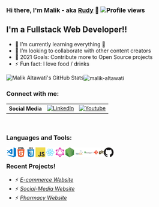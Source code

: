 ### Hi there, I'm Malik - aka [Rudy][website] 👋 ![Profile views](https://gpvc.arturio.dev/malik-altawati)

## I'm a Fullstack Web Developer!!

- 🌱 I’m currently learning everything 🤣
- 👯 I’m looking to collaborate with other content creators
- 🥅 2021 Goals: Contribute more to Open Source projects
- ⚡ Fun fact: I love food / drinks

<img align="left" alt="Malik Altawati's GitHub Stats" src="https://github-readme-stats.codestackr.vercel.app/api?username=Malik-Altawati&show_icons=true&hide_border=true&count_private=true&theme=radical&hide=stars" />
<img align="center" src="https://github-readme-streak-stats.herokuapp.com/?user=malik-altawati&" alt="malik-altawati" />


### Connect with me:
<table>
  <tbody>
    <tr>
      <th>Social Media</th>
      <td>
        <a href="https://www.linkedin.com/in/malik-altawati/" target="_blank">
          <img src='https://cdn.jsdelivr.net/npm/simple-icons@3.0.1/icons/linkedin.svg' alt='LinkedIn' height='50'>
        </a>
      </td>
      <td><a href="https://www.fb.com/malek.2k16" target="_blank"><img src="https://cdn.jsdelivr.net/npm/simple-icons@3.0.1/icons/facebook.svg" alt="Youtube" height="50"></a></td>
    </tr>
  </tbody>
</table>

<br />

### Languages and Tools:

[<img align="left" alt="Visual Studio Code" width="26px" src="https://raw.githubusercontent.com/github/explore/80688e429a7d4ef2fca1e82350fe8e3517d3494d/topics/visual-studio-code/visual-studio-code.png" />][website]
[<img align="left" alt="HTML5" width="26px" src="https://raw.githubusercontent.com/github/explore/80688e429a7d4ef2fca1e82350fe8e3517d3494d/topics/html/html.png" />][website]
[<img align="left" alt="CSS3" width="26px" src="https://raw.githubusercontent.com/github/explore/80688e429a7d4ef2fca1e82350fe8e3517d3494d/topics/css/css.png" />][website]
[<img align="left" alt="JavaScript" width="26px" src="https://raw.githubusercontent.com/github/explore/80688e429a7d4ef2fca1e82350fe8e3517d3494d/topics/javascript/javascript.png" />][website]
[<img align="left" alt="React" width="26px" src="https://raw.githubusercontent.com/github/explore/80688e429a7d4ef2fca1e82350fe8e3517d3494d/topics/react/react.png" />][website]
[<img align="left" alt="GraphQL" width="26px" src="https://raw.githubusercontent.com/github/explore/80688e429a7d4ef2fca1e82350fe8e3517d3494d/topics/graphql/graphql.png" />][website]
[<img align="left" alt="Node.js" width="26px" src="https://raw.githubusercontent.com/github/explore/80688e429a7d4ef2fca1e82350fe8e3517d3494d/topics/nodejs/nodejs.png" />][website]
[<img align="left" alt="MySQL" width="26px" src="https://raw.githubusercontent.com/github/explore/80688e429a7d4ef2fca1e82350fe8e3517d3494d/topics/mysql/mysql.png" />][website]
[<img align="left" alt="MongoDB" width="26px" src="https://raw.githubusercontent.com/github/explore/80688e429a7d4ef2fca1e82350fe8e3517d3494d/topics/mongodb/mongodb.png" />][website]
[<img align="left" alt="Git" width="26px" src="https://raw.githubusercontent.com/github/explore/80688e429a7d4ef2fca1e82350fe8e3517d3494d/topics/git/git.png" />][website]
[<img align="left" alt="GitHub" width="26px" src="https://raw.githubusercontent.com/github/explore/78df643247d429f6cc873026c0622819ad797942/topics/github/github.png" />][website]

<br />


### Recent Projects!

- ⚡  <a href="http://ehdi.ly">*E-commerce Website*</a>
- ⚡  <a href="http://SyncUp.netlify.com">*Social-Media Website*</a>
- ⚡  <a href="http://Shaloof.ly">*Pharmacy Website*</a>




[website]: https://Malik.codes


